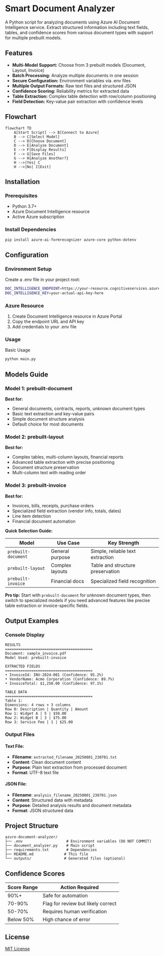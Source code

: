 # Smart Document Analyzer

A Python script for analyzing documents using Azure AI Document Intelligence service. Extract structured information including text fields, tables, and confidence scores from various document types with support for multiple prebuilt models.

## Features

- **Multi-Model Support:** Choose from 3 prebuilt models (Document, Layout, Invoice)
- **Batch Processing:** Analyze multiple documents in one session
- **Secure Configuration:** Environment variables via .env files
- **Multiple Output Formats:** Raw text files and structured JSON
- **Confidence Scoring:** Reliability metrics for extracted data
- **Table Extraction:** Complex table detection with row/column positioning
- **Field Detection:** Key-value pair extraction with confidence levels

## Flowchart

```mermaid
flowchart TD
    A[Start Script] --> B[Connect to Azure]
    B --> C[Select Model]
    C --> D[Choose Document]
    D --> E[Analyze Document]
    E --> F[Display Results]
    F --> G[Save Files]
    G --> H{Analyze Another?}
    H -->|Yes| C
    H -->|No| I[Exit]

```

## Installation

### Prerequisites
- Python 3.7+
- Azure Document Intelligence resource
- Active Azure subscription

### Install Dependencies
```bash
pip install azure-ai-formrecognizer azure-core python-dotenv
```

## Configuration

### Environment Setup
Create a .env file in your project root:
```bash
DOC_INTELLIGENCE_ENDPOINT=https://your-resource.cognitiveservices.azure.com/
DOC_INTELLIGENCE_KEY=your-actual-api-key-here
```

### Azure Resource
1. Create Document Intelligence resource in Azure Portal
2. Copy the endpoint URL and API key
3. Add credentials to your .env file

### Usage
Basic Usage

```bash
python main.py
```

## Models Guide

### Model 1: prebuilt-document

**Best for:**
- General documents, contracts, reports, unknown document types
- Basic text extraction and key-value pairs
- Simple document structure analysis
- Default choice for most documents

### Model 2: prebuilt-layout

**Best for:**
- Complex tables, multi-column layouts, financial reports
- Advanced table extraction with precise positioning
- Document structure preservation
- Multi-column text with reading order

### Model 3: prebuilt-invoice

**Best for:**
- Invoices, bills, receipts, purchase orders
- Specialized field extraction (vendor info, totals, dates)
- Line item detection
- Financial document automation

**Quick Selection Guide:**

| Model | Use Case | Key Strength |
|-------|----------|-------------|
| `prebuilt-document` | General purpose | Simple, reliable text extraction |
| `prebuilt-layout` | Complex layouts | Table and structure preservation |
| `prebuilt-invoice` | Financial docs | Specialized field recognition |

**Pro tip:** Start with `prebuilt-document` for unknown document types, then switch to specialized models if you need advanced features like precise table extraction or invoice-specific fields.

## Output Examples

### Console Display
```
RESULTS
========================================
Document: sample_invoice.pdf
Model Used: prebuilt-invoice

EXTRACTED FIELDS
========================================
• InvoiceId: INV-2024-001 (Confidence: 95.2%)
• VendorName: Acme Corporation (Confidence: 89.7%)
• InvoiceTotal: $1,250.00 (Confidence: 97.1%)

TABLE DATA
========================================
Table 1:
Dimensions: 4 rows × 3 columns
Row 0: Description | Quantity | Amount
Row 1: Widget A | 5 | $50.00
Row 2: Widget B | 3 | $75.00
Row 3: Service Fee | 1 | $25.00
```

### Output Files
#### Text File:
- **Filename**: `extracted_filename_20250801_230701.txt`
- **Content**: Clean document content
- **Purpose**: Plain text extraction from processed document
- **Format**: UTF-8 text file

#### JSON File:
- **Filename**: `analysis_filename_20250801_230701.json`
- **Content**: Structured data with metadata
- **Purpose**: Detailed analysis results and document metadata
- **Format**: JSON structured data

## Project Structure

```
azure-document-analyzer/
├── .env                    # Environment variables (DO NOT COMMIT)
├── document_analyzer.py    # Main script
├── requirements.txt        # Dependencies
├── README.md              # This file
└── outputs/               # Generated files (optional)
```

## Confidence Scores

| Score Range | Action Required |
|------------|----------------|
| 90%+       | Safe for automation |
| 70-90%     | Flag for review but likely correct |
| 50-70%     | Requires human verification |
| Below 50%  | High chance of error |


## License

[MIT License](LICENSE)
